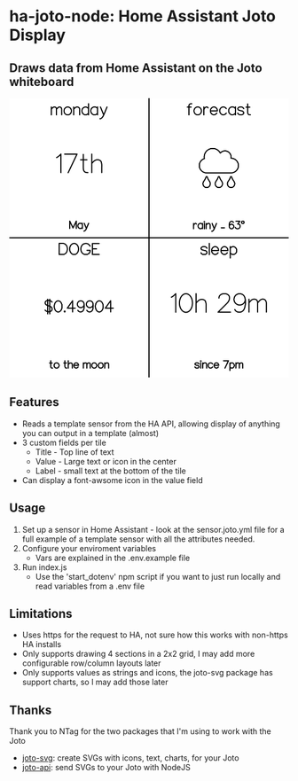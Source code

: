 # ha-joto-node: Home Assistant Joto Display

## Draws data from Home Assistant on the Joto whiteboard

![Sample](./joto.svg)

## Features
- Reads a template sensor from the HA API, allowing display of anything you can output in a template (almost)  
- 3 custom fields per tile
  - Title - Top line of text
  - Value - Large text or icon in the center
  - Label - small text at the bottom of the tile
- Can display a font-awsome icon in the value field

## Usage
1. Set up a sensor in Home Assistant - look at the sensor.joto.yml file for a full example of a template sensor with all the attributes needed.
1. Configure your enviroment variables
    - Vars are explained in the .env.example file
3. Run index.js
    - Use the 'start_dotenv' npm script if you want to just run locally and read variables from a .env file

## Limitations
- Uses https for the request to HA, not sure how this works with non-https HA installs
- Only supports drawing 4 sections in a 2x2 grid, I may add more configurable row/column layouts later
- Only supports values as strings and icons, the joto-svg package has support charts, so I may add those later

## Thanks
Thank you to NTag for the two packages that I'm using to work with the Joto
- [joto-svg](https://github.com/NTag/joto-svg): create SVGs with icons, text, charts, for your Joto
- [joto-api](https://github.com/NTag/joto-api): send SVGs to your Joto with NodeJS
